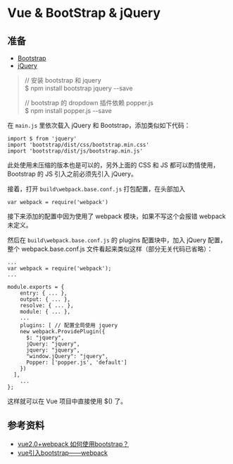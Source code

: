 # Vue & BootStrap & jQuery

## 准备

- [Bootstrap](https://getbootstrap.com/)
- [jQuery](http://jquery.com/)


> // 安装 bootstrap 和 jquery<br/>
> $ npm install bootstrap jquery --save
> 
> // bootstrap 的 dropdown 插件依赖 popper.js<br/>
> $ npm install popper.js --save

在 `main.js` 里依次载入 jQuery 和 Bootstrap，添加类似如下代码：

```JS
import $ from 'jquery'
import 'bootstrap/dist/css/bootstrap.min.css'
import 'bootstrap/dist/js/bootstrap.min.js'
```

此处使用未压缩的版本也是可以的，另外上面的 CSS 和 JS 都可以酌情使用，Bootstrap 的 JS 引入之前必须先引入 jQuery。

接着，打开 `build\webpack.base.conf.js` 打包配置，在头部加入

```JS
var webpack = require('webpack')
```

接下来添加的配置中因为使用了 webpack 模块，如果不写这个会报错 webpack 未定义。

然后在 `build\webpack.base.conf.js` 的 plugins 配置块中，加入 jQuery 配置，整个 webpack.base.conf.js 文件看起来类似这样（部分无关代码已省略）：

```JS
...
var webpack = require('webpack');
...

module.exports = {
    entry: { ... },
    output: { ... },
    resolve: { ... },
    module: { ... },
    ...
    plugins: [ // 配置全局使用 jquery
    new webpack.ProvidePlugin({
      $: "jquery",
      jQuery: "jquery",
      jquery: "jquery",
      "window.jQuery": "jquery",
      Popper: ['popper.js', 'default']
    })
  ],
    ...
};
```

这样就可以在 Vue 项目中直接使用 $() 了。

## 参考资料

- [vue2.0+webpack 如何使用bootstrap？](https://segmentfault.com/q/1010000007233864)
- [vue引入bootstrap——webpack](https://blog.csdn.net/wild46cat/article/details/77662555)

